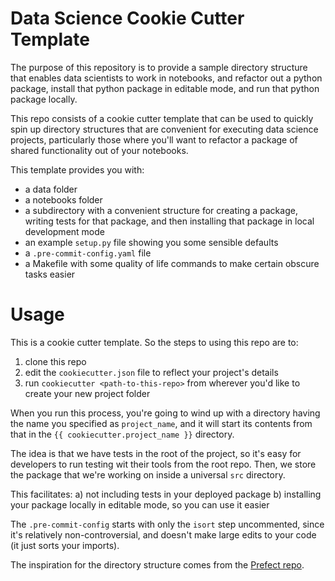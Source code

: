 # Data Science Cookie Cutter Template

The purpose of this repository is to provide a sample directory structure that enables data scientists to work in notebooks, and refactor out a python package, install that python package in editable mode, and run that python package locally. 

This repo consists of a cookie cutter template that can be used to quickly spin up directory structures that are convenient for executing data science projects, particularly those where you'll want to refactor a package of shared functionality out of your notebooks.

This template provides you with:

* a data folder
* a notebooks folder
* a subdirectory with a convenient structure for creating a package, writing tests for that package, and then installing that package in local development mode
* an example `setup.py` file showing you some sensible defaults
* a `.pre-commit-config.yaml` file
* a Makefile with some quality of life commands to make certain obscure tasks easier

# Usage
This is a cookie cutter template. So the steps to using this repo are to:

1. clone this repo
2. edit the `cookiecutter.json` file to reflect your project's details
3. run `cookiecutter <path-to-this-repo>` from wherever you'd like to create your new project folder

When you run this process, you're going to wind up with a directory having the name you specified as `project_name`, and it will start its contents from that in the `{{ cookiecutter.project_name }}` directory.

The idea is that we have tests in the root of the project, so it's easy for developers to run testing wit their tools from the root repo.
Then, we store the package that we're working on inside a universal `src` directory. 

This facilitates:
    a) not including tests in your deployed package
    b) installing your package locally in editable mode, so you can use it easier


The `.pre-commit-config` starts with only the `isort` step uncommented, since it's relatively non-controversial, and doesn't make large edits to your code (it just sorts your imports). 

The inspiration for the directory structure comes from the [Prefect repo](https://github.com/PrefectHQ/prefect).
